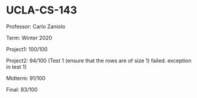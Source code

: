 # UCLA-CS-143

Professor: Carlo Zaniolo

Term: Winter 2020

Project1: 100/100

Project2: 94/100 (Test 1 (ensure that the rows are of size 1) failed. exception in test 1)

Midterm: 91/100

Final: 83/100

